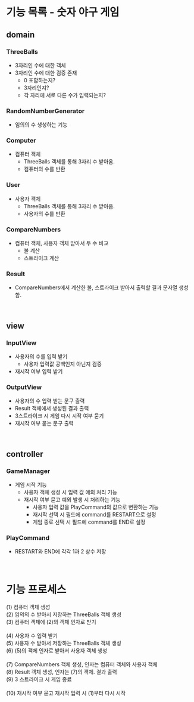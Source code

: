 # 기능 목록 - 숫자 야구 게임

## domain

### ThreeBalls
- 3자리인 수에 대한 객체
- 3자리인 수에 대한 검증 존재
  - 0 포함하는지?
  - 3자리인지?
  - 각 자리에 서로 다른 수가 입력되는지?

### RandomNumberGenerator
- 임의의 수 생성하는 기능

### Computer
- 컴퓨터 객체
  - ThreeBalls 객체를 통해 3자리 수 받아옴. 
  - 컴퓨터의 수를 반환

### User
- 사용자 객체
  - ThreeBalls 객체를 통해 3자리 수 받아옴.
  - 사용자의 수를 반환

### CompareNumbers
- 컴퓨터 객체, 사용자 객체 받아서 두 수 비교
    - 볼 계산
    - 스트라이크 계산

### Result
- CompareNumbers에서 계산한 볼, 스트라이크 받아서 출력할 결과 문자열 생성함.

<br>

## view

### InputView
- 사용자의 수를 입력 받기
  - 사용자 입력값 공백인지 아닌지 검증
- 재시작 여부 입력 받기

### OutputView
- 사용자의 수 입력 받는 문구 출력
- Result 객체에서 생성된 결과 출력
- 3스트라이크 시 게임 다시 시작 여부 묻기
- 재시작 여부 묻는 문구 출력

<br>

## controller

### GameManager
- 게임 시작 기능
  - 사용자 객체 생성 시 입력 값 예외 처리 기능
  - 재시작 여부 묻고 예외 발생 시 처리하는 기능
    - 사용자 입력 값을 PlayCommand의 값으로 변환하는 기능
    - 재시작 선택 시 필드에 command를 RESTART으로 설정
    - 게임 종료 선택 시 필드에 command를 END로 설정

### PlayCommand
- RESTART와 END에 각각 1과 2 상수 저장

<br>

# 기능 프로세스

(1) 컴퓨터 객체 생성<br>
(2) 임의의 수 받아서 저장하는 ThreeBalls 객체 생성<br>
(3) 컴퓨터 객체에 (2)의 객체 인자로 받기<br>
<br>
(4) 사용자 수 입력 받기<br>
(5) 사용자 수 받아서 저장하는 ThreeBalls 객체 생성<br>
(6) (5)의 객체 인자로 받아서 사용자 객체 생성<br>
<br>
(7) CompareNumbers 객체 생성, 인자는 컴퓨터 객체와 사용자 객체<br>
(8) Result 객체 생성, 인자는 (7)의 객체. 결과 출력<br>
(9) 3 스트라이크 시 게임 종료<br>
<br>
(10)  재시작 여부 묻고 재시작 입력 시 (1)부터 다시 시작